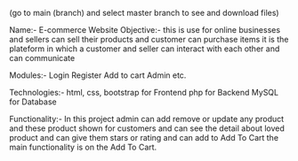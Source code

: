 (go to main (branch) and select master branch to see and download files)

Name:- E-commerce Website Objective:- this is use for online businesses and sellers can sell their products and customer can purchase items it is the plateform in which a customer and seller can interact with each other and can communicate

Modules:- Login Register Add to cart Admin etc.

Technologies:- html, css, bootstrap for Frontend php for Backend MySQL for Database

Functionality:- In this project admin can add remove or update any product and these product shown for customers and can see the detail about loved product and can give them stars or rating and can add to Add To Cart the main functionality is on the Add To Cart.
